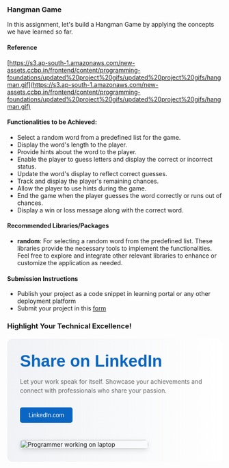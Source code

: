 ### Hangman Game

In this assignment, let's build a Hangman Game  by applying the concepts we have learned so far.

#### Reference

[https://s3.ap-south-1.amazonaws.com/new-assets.ccbp.in/frontend/content/programming-foundations/updated%20project%20gifs/updated%20project%20gifs/hangman.gif](https://s3.ap-south-1.amazonaws.com/new-assets.ccbp.in/frontend/content/programming-foundations/updated%20project%20gifs/updated%20project%20gifs/hangman.gif)

#### Functionalities to be Achieved:

- Select a random word from a predefined list for the game.
- Display the word's length to the player.
- Provide hints about the word to the player.
- Enable the player to guess letters and display the correct or incorrect status.
- Update the word's display to reflect correct guesses.
- Track and display the player's remaining chances.
- Allow the player to use hints during the game.
- End the game when the player guesses the word correctly or runs out of chances.
- Display a win or loss message along with the correct word.


#### Recommended Libraries/Packages

- **random**: For selecting a random word from the predefined list.
These libraries provide the necessary tools to implement the functionalities. Feel free to explore and integrate other relevant libraries to enhance or customize the application as needed.



#### Submission Instructions

- Publish your project as a code snippet in learning portal or any other deployment platform
- Submit your project in this [form]()

### Highlight Your Technical Excellence!

<MultiLineNote>
<div style="display: flex; flex-wrap: wrap; gap: 40px; padding: 30px; background: linear-gradient(to right, #f0f2f5, #ffffff); border-radius: 12px; max-width: 1200px; margin: 20px auto;">
    <div style="flex: 1 1 300px;">
        <h2 style="font-family: Arial, sans-serif; color: #0a66c2; margin: 0 0 15px 0; font-size: clamp(1.5rem, 4vw, 2.5rem);">Share on LinkedIn</h2>
        <p style="color: #666; line-height: 1.5;">Let your work speak for itself. Showcase your achievements and connect with professionals who share your passion.</p>
        <a href="https://www.linkedin.com" 
           style="display: inline-block; margin-top: 15px; padding: 10px 20px; background-color: #0a66c2; color: white; text-decoration: none; border-radius: 5px; font-family: Arial, sans-serif;">
            LinkedIn.com
        </a>
    </div>
    <div style="flex: 0 1 300px;">
        <img src="https://res.cloudinary.com/dpvbaiyus/image/upload/v1730870613/programmer-work-laptop-computer-website-code-program-concept_133260-5402_ffsbmo.avif" 
             style="width: 100%; height: auto; border-radius: 8px; box-shadow: 0 4px 12px rgba(0,0,0,0.1);" 
             alt="Programmer working on laptop">
    </div>
</div>
</MultiLineNote>
